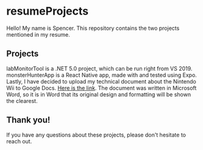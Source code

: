 # resumeProjects
 Hello! My name is Spencer. This repository contains the two projects mentioned in my resume. 

## Projects
 labMonitorTool is a .NET 5.0 project, which can be run right from VS 2019.
 monsterHunterApp is a React Native app, made with and tested using Expo.
 Lastly, I have decided to upload my technical document about the Nintendo Wii to Google Docs. [Here is the link](https://docs.google.com/document/d/11PIcb0AxR7fnzMw7Ar1xthuwpVYzClyZ/edit?usp=sharing&ouid=117746708171949207126&rtpof=true&sd=true).
 The document was written in Microsoft Word, so it is in Word that its original design and formatting will be shown the clearest.

## Thank you!
 If you have any questions about these projects, please don't hesitate to reach out.
